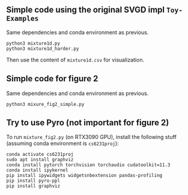 
## Simple code using the original SVGD impl `Toy-Examples`

Same dependencies and conda environment as previous.

```
python3 mixture1d.py
python3 mixture1d_harder.py
```
Then use the content of `mixture1d.csv` for visualization.

## Simple code for figure 2

Same dependencies and conda environment as previous.

```
python3 mixure_fig2_simple.py
```

## Try to use Pyro (not important for figure 2)
To run `mixture_fig2.py` (on RTX3090 GPU), install the following stuff (assuming conda environment is `cs6231proj`):
```
conda activate cs6231proj
sudo apt install graphviz
conda install pytorch torchvision torchaudio cudatoolkit=11.3
conda install ipykernel
pip install ipywidgets widgetsnbextension pandas-profiling
pip install pyro-ppl
pip install graphviz
```